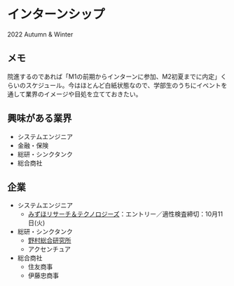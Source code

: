 # インターンシップ
2022 Autumn & Winter

## メモ
院進するのであれば「M1の前期からインターンに参加、M2初夏までに内定」くらいのスケジュール。今はほとんど白紙状態なので、学部生のうちにイベントを通して業界のイメージや目処を立てておきたい。  

## 興味がある業界
- システムエンジニア
- 金融・保険
- 総研・シンクタンク
- 総合商社

## 企業
- システムエンジニア
  - [みずほリサーチ＆テクノロジーズ](companies/mimzuho)：エントリー／適性検査締切：10月11日(火)
- 総研・シンクタンク
  - [野村総合研究所](companies/NRI.md)
  - アクセンチュア
- 総合商社
  - 住友商事
  - 伊藤忠商事
